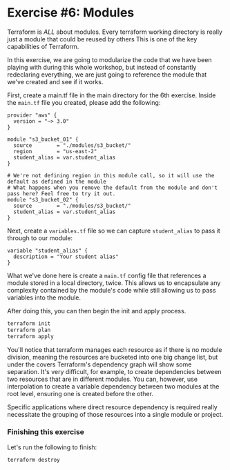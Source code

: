 # Exercise #6: Modules

Terraform is *ALL* about modules.  Every terraform working directory is really just a module that could be reused by others
This is one of the key capabilities of Terraform.

In this exercise, we are going to modularize the code that we have been playing with during this whole workshop, but instead of
constantly redeclaring everything, we are just going to reference the module that we've created and see if it works.

First, create a main.tf file in the main directory for the 6th exercise.  Inside the `main.tf` file you created, please add the following:

```hcl
provider "aws" {
  version = "~> 3.0"
}

module "s3_bucket_01" {
  source        = "./modules/s3_bucket/"
  region        = "us-east-2"
  student_alias = var.student_alias
}

# We're not defining region in this module call, so it will use the default as defined in the module
# What happens when you remove the default from the module and don't pass here? Feel free to try it out.
module "s3_bucket_02" {
  source        = "./modules/s3_bucket/"
  student_alias = var.student_alias
}
```

Next, create a `variables.tf` file so we can capture `student_alias` to pass it through to our module:

```hcl
variable "student_alias" {
  description = "Your student alias"
}
```

What we've done here is create a `main.tf` config file that references a module stored in a
local directory, twice.  This allows us to encapsulate any complexity contained by the module's code
while still allowing us to pass variables into the module.

After doing this, you can then begin the init and apply process.

```bash
terraform init
terraform plan
terraform apply
```

You'll notice that terraform manages each resource as if there is no module division, meaning the resources are bucketed
into one big change list, but under the covers Terraform's dependency graph will show some separation.  It's very difficult,
for example, to create dependencies between two resources that are in different modules.  You can, however, use
interpolation to create a variable dependency between two modules at the root level, ensuring one is created before the other.

Specific applications where direct resource dependency is required really necessitate the grouping of those resources
into a single module or project.

### Finishing this exercise

Let's run the following to finish:

```
terraform destroy
```
